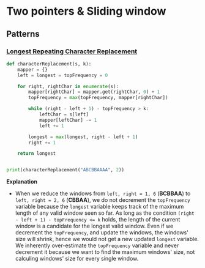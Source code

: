 # Two pointers & Sliding window
## Patterns
### [Longest Repeating Character Replacement](https://leetcode.com/problems/longest-repeating-character-replacement)
```python
def characterReplacement(s, k):
    mapper = {}
    left = longest = topFrequency = 0

    for right, rightChar in enumerate(s):
        mapper[rightChar] = mapper.get(rightChar, 0) + 1
        topFrequency = max(topFrequency, mapper[rightChar])

        while (right - left + 1) - topFrequency > k:
            leftChar = s[left]
            mapper[leftChar] -= 1
            left += 1

        longest = max(longest, right - left + 1)
        right += 1

    return longest


print(characterReplacement("ABCBBAAAA", 2))
```

**Explanation**
- When we reduce the windows from `left, right = 1, 6` (**BCBBAA**) to `left, right = 2, 6` (**CBBAA**), we do not decrement the `topFrequency` variable because the `longest` variable keeps track of the maximum length of any valid window seen so far. As long as the condition `(right - left + 1) - topFrequency <= k` holds, the length of the current window is a candidate for the longest valid window. Even if we decrement the `topFrequency`, and update the windows, the windows' size will shrink, hence we would not get a new updated `longest` variable. We inherently over-estimate the `topFrequency` variable and never decrement it because we want to find the maximum windows' size, not calculing windows' size for every single window.
